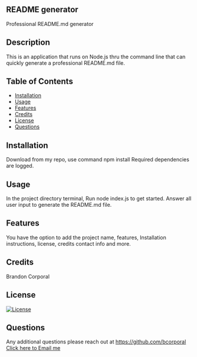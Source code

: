 ## README generator
Professional README.md generator
  
## Description
  
This is an application that runs on Node.js thru the command line that can quickly generate a professional README.md file.


## Table of Contents
- [Installation](#installation)
- [Usage](#usage)
- [Features](#features)
- [Credits](#credits)
- [License](#license)
- [Questions](#questions)


## Installation
Download from my repo, use command npm install
Required dependencies are logged.
  

## Usage
In the project directory terminal, Run node index.js to get started. Answer all user input to generate the README.md file.


## Features
You have the option to add the project name, features, Installation instructions, license, credits contact info and more.
  


## Credits
Brandon Corporal
  


## License
[![License](https://img.shields.io/badge/License-None-blue.svg)](https://opensource.org/licenses/None)
   
  

## Questions
Any additional questions please reach out at https://github.com/bcorporal
[Click here to Email me](mailto:bcorporal@gmail.com)